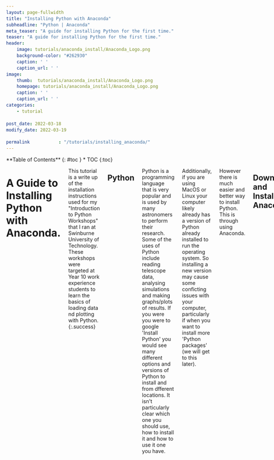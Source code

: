```yaml
---
layout: page-fullwidth
title: "Installing Python with Anaconda"
subheadline: "Python | Anaconda"
meta_teaser: "A guide for installing Python for the first time."
teaser: "A guide for installing Python for the first time."
header:
    image: tutorials/anaconda_install/Anaconda_Logo.png
    background-color: "#262930"
    caption: ' '
    caption_url: ' '
image:
    thumb:  tutorials/anaconda_install/Anaconda_Logo.png
    homepage: tutorials/anaconda_install/Anaconda_Logo.png 
    caption: ' '
    caption_url: ' ' 
categories:
    - tutorial

post_date: 2022-03-18
modify_date: 2022-03-19

permalink           : "/tutorials/installing_anaconda/"
---
```


<div class="row">
<div class="medium-4 medium-push-8 columns" markdown="1">
<div class="panel radius" markdown="1">
**Table of Contents**
{: #toc }
*  TOC
{:toc}
</div>
</div><!-- /.medium-4.columns -->

<div class="medium-8 medium-pull-4 columns" markdown="1">


# A Guide to Installing Python with Anaconda.

This tutorial is a write up of the installation instructions used for my "Introduction to Python Workshops" that I ran at Swinburne University of Technology. 
These workshops were targeted at Year 10 work experience students to learn the basics of loading data nd plotting with Python.
{:.success}

## Python 
Python is a programming language that is very popular and is used by many astronomers to perform their research. Some of the uses of Python include reading telescope data, analysing simulations and making graphs/plots of results. If you were you were to google 'Install Python' you would see many different options and versions of Python to install and from dfferent locations. It isn't particularly clear which one you should use, how to install it and how to use it one you have.

Additionally, if you are using MacOS or Linux your computer likely already has a version of Python already installed to run the operating system. So installing a new version may cause some conficting issues with your computer, particularly if when you want to install more 'Python packages' (we will get to this later).

However there is much easier and better way to install Python. This is through using Anaconda.


## Downloading and Installing Anaconda
Anaconda is distribution of Python designed for scientific computing. By installing Python through Anaconda, it makes managing and installing Python packages/versions significantly easier

You should be able to follow these instructions to install Anaconda on your system:

- Go to [https://www.anaconda.com/products/individual](https://www.anaconda.com/products/individual) and click on 'Download'. It should take you to the bottom of the page to the different options (see Figure 1 below).
- Choose the installer for your operating system. You will probably want to use the graphical installer since it is much easier. **Windows users note:** You can only use a graphical installer, but you need to check if your system is 64-bit (most likely) vs 32-bit, then choose the appropriate one. You can check which type your computer is by <a href="https://support.microsoft.com/en-us/windows/32-bit-and-64-bit-windows-frequently-asked-questions-c6ca9541-8dce-4d48-0415-94a3faa2e13d">clicking here</a> and following the instructions. 
- After the download completes, double click on the file to open the installer. It should like Figure 2 on Windows 10 or Figure 7 on MacOS Big Sur.
- Then follow either the [Windows 10](#windows-10-installation) or [MacOS](#macos-installation) installation instructions that follows.

<p><img src = "/images/tutorials/anaconda_install/anaconda_install_0.png"></p> 
<p><small align="center">Figure 1 - Anaconda installation options. Choose the one that is appropriate for your computer.</small></p>

### Windows 10 Installation
- Click 'I Agree' to the licensing agreement (see Figure 3). 
- Select to install for 'Just Me' then click 'Next'.
- Choose location to install. The default location should be something `C:\\Users\<NAME>\anaconda3`. This default location is normally recommended, but you can install it elsewhere.
- Tick the boxes that say *'Add Anaconda3 to my PATH environment variable'* and *'Register Anaconda3 as my default Python 3.8'*. See Figure 4. It will likely have a red warning that says the first option is not recommended, because it 'makes anaconda get found before previously installed software', but that is actually what we want to happen. It might also say a different number to Python 3.8 (i.e Python 3.9, 3.10, etc..), this is also okay.
- Continue to Section [Anaconda Navigator](#anaconda-navigator).

<p><img src = "/images/tutorials/anaconda_install/anaconda_install_1.png"></p>
<p align = "center"><small>Figure 2 - Anaconda Installer (Windows 10)</small></p>

<p><img src = "/images/tutorials/anaconda_install/anaconda_install_2_windows.png"></p>
<p align = "center"><small>Figure 3 - Anaconda License Agreement (Windows 10)</small></p>

<p><img src = "/images/tutorials/anaconda_install/anaconda_install_6_windows.png"></p> 
<p align = "center"><small>Figure 4 - Anaconda installation options on Windows 10. You want to tick both boxes.</small></p>


### MacOS Installation
- Click 'Continue' on Read Me to get to the licensing agreement. 
- Click 'Continue' then 'I Agree' to the licensing agreement (see Figure 7). 
- Click 'Install' on installation type. This will install anaconda in the default location, this is usually `/Users/<NAME>/opt/anaconda3`.
- Click 'Continue' after the installation is complete.
- Continue to Section [Anaconda Navigator](#anaconda-navigator).


<p><img src = "/images/tutorials/anaconda_install/anaconda_install_1_mac.png"></p> 
<p align = "center"><small>Figure 6 - Anaconda Installer (MacOS)</small></p>


<p><img src = "/images/tutorials/anaconda_install/anaconda_install_2_mac.png"></p> 
<p align = "center"><small>Figure 7 - Anaconda License Agreement (MacOS)</small></p>



## Anaconda Navigator
To check that Anaconda has been correctly installed we will attempt to open the Anaconda Navigator. You can load this program by doing the folowwing: 

- **Windows:** Click the home button and search for 'anaconda navigator', then click to open
- **MacOS:** Click 'Launchpad' and search 'anaconda-Navigator', then click to open.

The program should look something similar to Figures 8 (Windows) and 9 (MacOS). Note that you may have different icons or tiles showing based on what is already installed on your computer. The important thing you should be able to see is something called 'JupyterLab' and 'Jupyter Notebook'. If you can see both of these, then it has installed correctly and you are ready to start using Anaconda and Python.

<p><img src = "/images/tutorials/anaconda_install/anaconda_navigator_windows.png"></p> 
<p align = "center"><small>Figure 8 - Anaconda Navigator in Windows 10</small></p>

<p><img src = "/images/tutorials/anaconda_install/anaconda_navigator_macos.png"></p> 
<p align = "center"><small>Figure 9 - Anaconda Navigator in MacOS</small></p>

{% include next-previous-post-in-category %}

